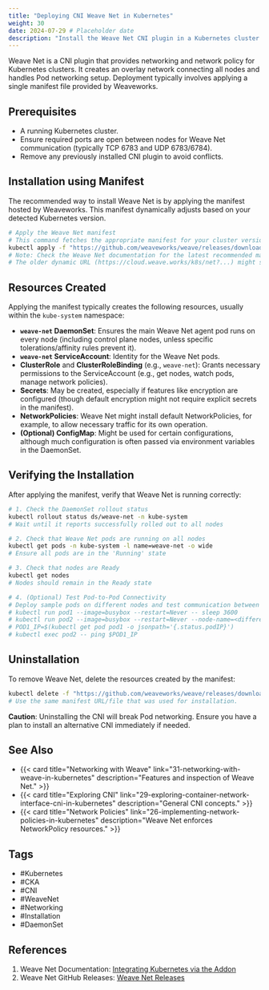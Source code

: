 ```yaml
---
title: "Deploying CNI Weave Net in Kubernetes"
weight: 30
date: 2024-07-29 # Placeholder date
description: "Install the Weave Net CNI plugin in a Kubernetes cluster using the provided manifests."
---
```


Weave Net is a CNI plugin that provides networking and network policy for Kubernetes clusters. It creates an overlay network connecting all nodes and handles Pod networking setup. Deployment typically involves applying a single manifest file provided by Weaveworks.

## Prerequisites

-   A running Kubernetes cluster.
-   Ensure required ports are open between nodes for Weave Net communication (typically TCP 6783 and UDP 6783/6784).
-   Remove any previously installed CNI plugin to avoid conflicts.

## Installation using Manifest

The recommended way to install Weave Net is by applying the manifest hosted by Weaveworks. This manifest dynamically adjusts based on your detected Kubernetes version.

```bash
# Apply the Weave Net manifest
# This command fetches the appropriate manifest for your cluster version
kubectl apply -f "https://github.com/weaveworks/weave/releases/download/v2.8.1/weave-daemonset-k8s.yaml"
# Note: Check the Weave Net documentation for the latest recommended manifest URL and version.
# The older dynamic URL (https://cloud.weave.works/k8s/net?...) might still work but the GitHub release URL is often preferred.
```

## Resources Created

Applying the manifest typically creates the following resources, usually within the `kube-system` namespace:

-   **`weave-net` DaemonSet**: Ensures the main Weave Net agent pod runs on every node (including control plane nodes, unless specific tolerations/affinity rules prevent it).
-   **`weave-net` ServiceAccount**: Identity for the Weave Net pods.
-   **ClusterRole** and **ClusterRoleBinding** (e.g., `weave-net`): Grants necessary permissions to the ServiceAccount (e.g., get nodes, watch pods, manage network policies).
-   **Secrets**: May be created, especially if features like encryption are configured (though default encryption might not require explicit secrets in the manifest).
-   **NetworkPolicies**: Weave Net might install default NetworkPolicies, for example, to allow necessary traffic for its own operation.
-   **(Optional) ConfigMap**: Might be used for certain configurations, although much configuration is often passed via environment variables in the DaemonSet.

## Verifying the Installation

After applying the manifest, verify that Weave Net is running correctly:

```bash
# 1. Check the DaemonSet rollout status
kubectl rollout status ds/weave-net -n kube-system
# Wait until it reports successfully rolled out to all nodes

# 2. Check that Weave Net pods are running on all nodes
kubectl get pods -n kube-system -l name=weave-net -o wide
# Ensure all pods are in the 'Running' state

# 3. Check that nodes are Ready
kubectl get nodes
# Nodes should remain in the Ready state

# 4. (Optional) Test Pod-to-Pod Connectivity
# Deploy sample pods on different nodes and test communication between them.
# kubectl run pod1 --image=busybox --restart=Never -- sleep 3600
# kubectl run pod2 --image=busybox --restart=Never --node-name=<different-node> -- sleep 3600
# POD1_IP=$(kubectl get pod pod1 -o jsonpath='{.status.podIP}')
# kubectl exec pod2 -- ping $POD1_IP
```

## Uninstallation

To remove Weave Net, delete the resources created by the manifest:

```bash
kubectl delete -f "https://github.com/weaveworks/weave/releases/download/v2.8.1/weave-daemonset-k8s.yaml"
# Use the same manifest URL/file that was used for installation.
```
**Caution**: Uninstalling the CNI will break Pod networking. Ensure you have a plan to install an alternative CNI immediately if needed.

## See Also

- {{< card title="Networking with Weave" link="31-networking-with-weave-in-kubernetes" description="Features and inspection of Weave Net." >}}
- {{< card title="Exploring CNI" link="29-exploring-container-network-interface-cni-in-kubernetes" description="General CNI concepts." >}}
- {{< card title="Network Policies" link="26-implementing-network-policies-in-kubernetes" description="Weave Net enforces NetworkPolicy resources." >}}

## Tags

- #Kubernetes
- #CKA
- #CNI
- #WeaveNet
- #Networking
- #Installation
- #DaemonSet

## References

1.  Weave Net Documentation: [Integrating Kubernetes via the Addon](https://www.weave.works/docs/net/latest/kubernetes/kube-addon/)
2.  Weave Net GitHub Releases: [Weave Net Releases](https://github.com/weaveworks/weave/releases) 